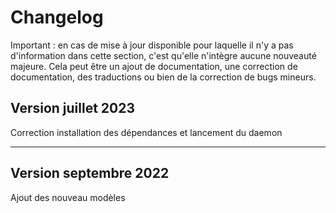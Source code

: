 # Changelog

Important : en cas de mise à jour disponible pour laquelle il n'y a pas d'information dans cette section, c'est qu'elle n'intègre aucune nouveauté majeure. Cela peut être un ajout de documentation, une correction de documentation, des traductions ou bien de la correction de bugs mineurs.

## Version juillet 2023
Correction installation des dépendances et lancement du daemon

***
## Version septembre 2022

Ajout des nouveau modèles
